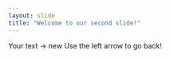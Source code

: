 ```yaml
---
layout: slide
title: "Welcome to our second slide!"
---
```

Your text -> new 
Use the left arrow to go back!
